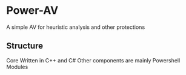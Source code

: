 # Power-AV
A simple AV for heuristic analysis and other protections

## Structure

Core Written in C++ and C#
Other components are mainly Powershell Modules
